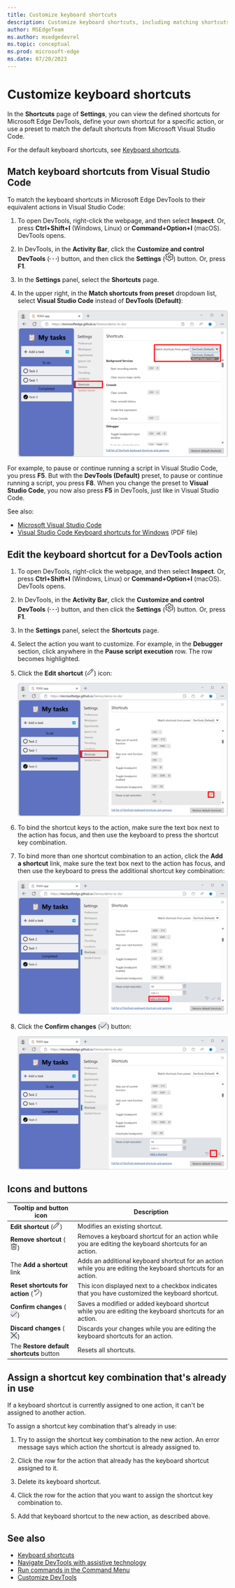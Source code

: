 ```yaml
---
title: Customize keyboard shortcuts
description: Customize keyboard shortcuts, including matching shortcuts from Visual Studio Code.
author: MSEdgeTeam
ms.author: msedgedevrel
ms.topic: conceptual
ms.prod: microsoft-edge
ms.date: 07/20/2023
---
```

# Customize keyboard shortcuts

In the **Shortcuts** page of **Settings**, you can view the defined shortcuts for Microsoft Edge DevTools, define your own shortcut for a specific action, or use a preset to match the default shortcuts from Microsoft Visual Studio Code.

For the default keyboard shortcuts, see [Keyboard shortcuts](../shortcuts/index.md).


<!-- ====================================================================== -->
## Match keyboard shortcuts from Visual Studio Code

To match the keyboard shortcuts in Microsoft Edge DevTools to their equivalent actions in Visual Studio Code:

1. To open DevTools, right-click the webpage, and then select **Inspect**.  Or, press **Ctrl+Shift+I** (Windows, Linux) or **Command+Option+I** (macOS).  DevTools opens.

1. In DevTools, in the **Activity Bar**, click the **Customize and control DevTools** (![Customize and control DevTools icon](./shortcuts-images/customize-icon.png)) button, and then click the **Settings** (![Settings icon](./shortcuts-images/settings-icon.png)) button.  Or, press **F1**.

1. In the **Settings** panel, select the **Shortcuts** page.

1. In the upper right, in the **Match shortcuts from preset** dropdown list, select **Visual Studio Code** instead of **DevTools (Default)**:

   ![Matching keyboard shortcuts in DevTools to Visual Studio Code](./shortcuts-images/match-keyboard-shortcuts-visual-studio-code.png)

For example, to pause or continue running a script in Visual Studio Code, you press **F5**.  But with the **DevTools (Default)** preset, to pause or continue running a script, you press **F8**.  When you change the preset to **Visual Studio Code**, you now also press **F5** in DevTools, just like in Visual Studio Code.

See also:
* [Microsoft Visual Studio Code](https://code.visualstudio.com)
* [Visual Studio Code Keyboard shortcuts for Windows](https://code.visualstudio.com/shortcuts/keyboard-shortcuts-windows.pdf) (PDF file)


<!-- ====================================================================== -->
## Edit the keyboard shortcut for a DevTools action

1. To open DevTools, right-click the webpage, and then select **Inspect**.  Or, press **Ctrl+Shift+I** (Windows, Linux) or **Command+Option+I** (macOS).  DevTools opens.

1. In DevTools, in the **Activity Bar**, click the **Customize and control DevTools** (![Customize and control DevTools icon](./shortcuts-images/customize-icon.png)) button, and then click the **Settings** (![Settings icon](./shortcuts-images/settings-icon.png)) button.  Or, press **F1**.

1. In the **Settings** panel, select the **Shortcuts** page.

1. Select the action you want to customize.  For example, in the **Debugger** section, click anywhere in the **Pause script execution** row.  The row becomes highlighted.

1. Click the **Edit shortcut** (![The 'Edit shortcut' button](./shortcuts-images/edit-keyboard-shortcut-icon.png)) icon:

   ![Select the action to customize from the Shortcuts page in Settings](./shortcuts-images/select-action.png)

1. To bind the shortcut keys to the action, make sure the text box next to the action has focus, and then use the keyboard to press the shortcut key combination.

1. To bind more than one shortcut combination to an action, click the **Add a shortcut** link, make sure the text box next to the action has focus, and then use the keyboard to press the additional shortcut key combination:

   ![Select the keys you want to assign to the action](./shortcuts-images/enter-key.png)

1. Click the **Confirm changes** (!['Confirm changes' icon](./shortcuts-images/checkmark-keyboard-shortcut-icon.png)) button:

   ![The 'Confirm changes' button to save the keyboard shortcut](./shortcuts-images/save-shortcut.png)


<!-- ====================================================================== -->
## Icons and buttons

<!-- keep in same order as screenshot above: -->

| Tooltip and button icon | Description |
|---|---|
| **Edit shortcut** (!['Edit shortcut' icon](./shortcuts-images/edit-keyboard-shortcut-icon.png)) | Modifies an existing shortcut. |
| **Remove shortcut** (![The 'Remove shortcut' icon](./shortcuts-images/delete-keyboard-shortcut-icon.png)) | Removes a keyboard shortcut for an action while you are editing the keyboard shortcuts for an action. |
| The **Add a shortcut** link | Adds an additional keyboard shortcut for an action while you are editing the keyboard shortcuts for an action. |
| **Reset shortcuts for action** (![The 'Reset shortcuts for action' icon](./shortcuts-images/custom-keyboard-shortcut-icon.png)) | This icon displayed next to a checkbox indicates that you have customized the keyboard shortcut. |
| **Confirm changes** (![The 'Confirm changes' icon](./shortcuts-images/checkmark-keyboard-shortcut-icon.png)) | Saves a modified or added keyboard shortcut while you are editing the keyboard shortcuts for an action. |
| **Discard changes** (![The 'Discard changes' icon](./shortcuts-images/discard-changes-keyboard-shortcut-icon.png)) | Discards your changes while you are editing the keyboard shortcuts for an action. |
| The **Restore default shortcuts** button | Resets all shortcuts. |


<!-- ====================================================================== -->
## Assign a shortcut key combination that's already in use

If a keyboard shortcut is currently assigned to one action, it can't be assigned to another action.

To assign a shortcut key combination that's already in use:

1. Try to assign the shortcut key combination to the new action.  An error message says which action the shortcut is already assigned to.

1. Click the row for the action that already has the keyboard shortcut assigned to it.

1. Delete its keyboard shortcut.

1. Click the row for the action that you want to assign the shortcut key combination to.

1. Add that keyboard shortcut to the new action, as described above.


<!-- ====================================================================== -->
## See also

* [Keyboard shortcuts](../shortcuts/index.md)
* [Navigate DevTools with assistive technology](../accessibility/navigation.md)
* [Run commands in the Command Menu](../command-menu/index.md)
* [Customize DevTools](index.md#settings)
